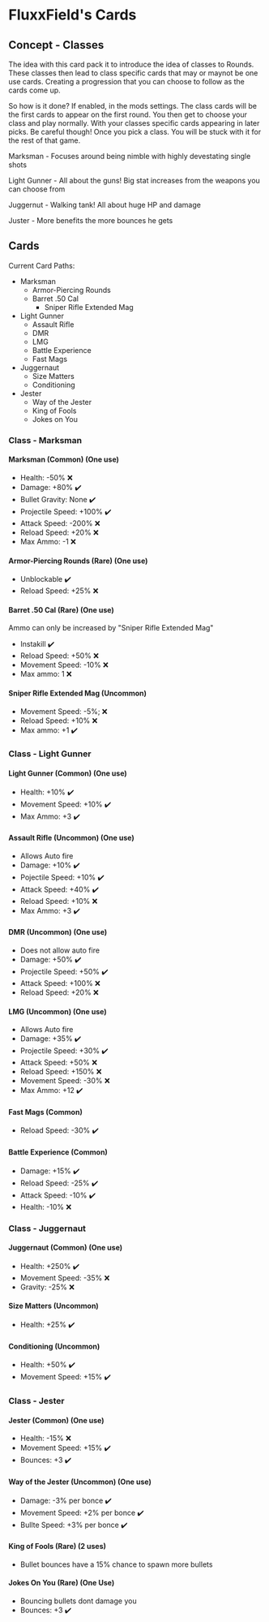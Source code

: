 # FluxxField's Cards

## Concept - Classes
The idea with this card pack it to introduce the idea of classes to Rounds. These classes then lead to class specific cards that may or maynot be one use cards. Creating a progression that you can choose to follow as the cards come up.

So how is it done? If enabled, in the mods settings. The class cards will be the first cards to appear on the first round. You then get to choose your class and play normally. With your classes specific cards appearing in later picks. Be careful though! Once you pick a class. You will be stuck with it for the rest of that game.

Marksman - Focuses around being nimble with highly devestating single shots

Light Gunner - All about the guns! Big stat increases from the weapons you can choose from

Juggernut - Walking tank! All about huge HP and damage

Juster - More benefits the more bounces he gets

## Cards
Current Card Paths:
- Marksman
  - Armor-Piercing Rounds
  - Barret .50 Cal
    - Sniper Rifle Extended Mag
- Light Gunner
  - Assault Rifle
  - DMR
  - LMG
  - Battle Experience
  - Fast Mags
- Juggernaut
  - Size Matters
  - Conditioning
- Jester
  - Way of the Jester
  - King of Fools
  - Jokes on You

### Class - Marksman
#### Marksman (Common) (One use)
- Health:           -50%  ❌
- Damage:           +80%  ✔️
- Bullet Gravity:   None  ✔️
- Projectile Speed: +100% ✔️
- Attack Speed:     -200% ❌
- Reload Speed:     +20%  ❌
- Max Ammo:         -1    ❌

#### Armor-Piercing Rounds (Rare) (One use)
- Unblockable        ✔️
- Reload Speed: +25% ❌

#### Barret .50 Cal (Rare) (One use)
Ammo can only be increased by "Sniper Rifle Extended Mag"
- Instakill            ✔️
- Reload Speed:   +50% ❌
- Movement Speed: -10% ❌
- Max ammo:     1      ❌
 
#### Sniper Rifle Extended Mag (Uncommon)
- Movement Speed: -5%; ❌
- Reload Speed:   +10% ❌
- Max ammo:       +1   ✔️

### Class - Light Gunner
#### Light Gunner (Common) (One use)
- Health:         +10% ✔️
- Movement Speed: +10% ✔️
- Max Ammo:       +3   ✔️

#### Assault Rifle (Uncommon) (One use)
- Allows Auto fire
- Damage:          +10% ✔️
- Pojectile Speed: +10% ✔️
- Attack Speed:    +40% ✔️
- Reload Speed:    +10% ❌
- Max Ammo:        +3   ✔️

#### DMR (Uncommon) (One use)
- Does not allow auto fire
- Damage:           +50%  ✔️
- Projectile Speed: +50%  ✔️
- Attack Speed:     +100% ❌
- Reload Speed:     +20%  ❌

#### LMG (Uncommon) (One use)
- Allows Auto fire
- Damage:           +35%  ✔️
- Projectile Speed: +30%  ✔️
- Attack Speed:     +50%  ❌
- Reload Speed:     +150% ❌
- Movement Speed:   -30%  ❌
- Max Ammo:         +12   ✔️

#### Fast Mags (Common)
- Reload Speed: -30% ✔️

#### Battle Experience (Common)
- Damage:       +15% ✔️
- Reload Speed: -25% ✔️
- Attack Speed: -10% ✔️
- Health:       -10% ❌

### Class - Juggernaut
#### Juggernaut (Common) (One use)
- Health:         +250% ✔️
- Movement Speed: -35%  ❌
- Gravity:        -25%  ❌

#### Size Matters (Uncommon)
- Health:         +25% ✔️

#### Conditioning (Uncommon)
- Health:         +50% ✔️
- Movement Speed: +15% ✔️

### Class - Jester
#### Jester (Common) (One use)
- Health:         -15% ❌
- Movement Speed: +15% ✔️
- Bounces:        +3   ✔️

#### Way of the Jester (Uncommon) (One use)
- Damage:         -3% per bonce ✔️
- Movement Speed: +2% per bonce ✔️
- Bullte Speed:   +3% per bonce ✔️

#### King of Fools (Rare) (2 uses)
- Bullet bounces have a 15% chance to spawn more bullets

#### Jokes On You (Rare) (One Use)
- Bouncing bullets dont damage you
- Bounces: +3 ✔️
